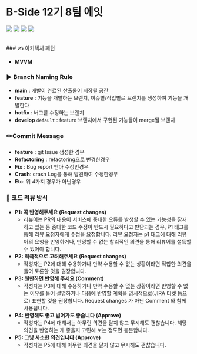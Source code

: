# B-Side 12기 8팀 에잇
<p align="left">
<img src="https://img.shields.io/badge/swift-5.7-blue.svg" />
<img src="https://img.shields.io/badge/xcode-14.0-green.svg" />
<img src="https://img.shields.io/badge/ios-16.0-yellow.svg" />
<img src="https://img.shields.io/badge/licence-MIT-lightgrey.svg" /> 
</p>

<br>
### ✍️ 아키텍처 패턴

- **MVVM**

### ▶️ Branch Naming Rule
- **main** : 개발이 완료된 산출물이 저장될 공간
- **feature** : 기능을 개발하는 브랜치, 이슈별/작업별로 브랜치를 생성하여 기능을 개발한다
- **hotfix** : 버그를 수정하는 브랜치
- **develop** `default` : feature 브랜치에서 구현된 기능들이 merge될 브랜치

### ✏️Commit Message
- **feature** : git Issue 생성한 경우
- **Refactoring** : refactoring으로 변경한경우
- **Fix** :  Bug report 받아 수정인경우
- **Crash**: crash Log를 통해 발견하여 수정한경우
- **Etc**: 위 4가지 경우가 아닌경우

### 🤝 코드 리뷰 방식
- **P1: 꼭 반영해주세요 (Request changes)**
  - 리뷰어는 PR의 내용이 서비스에 중대한 오류를 발생할 수 있는 가능성을 잠재하고 있는 등 중대한 코드 수정이 반드시 필요하다고 판단되는 경우, P1 태그를 통해 리뷰 요청자에게 수정을 요청합니다. 리뷰 요청자는 p1 태그에 대해 리뷰어의 요청을 반영하거나, 반영할 수 없는 합리적인 의견을 통해 리뷰어를 설득할 수 있어야 합니다.
- **P2: 적극적으로 고려해주세요 (Request changes)**
  - 작성자는 P2에 대해 수용하거나 만약 수용할 수 없는 상황이라면 적합한 의견을 들어 토론할 것을 권장합니다.
- **P3: 웬만하면 반영해 주세요 (Comment)**
  - 작성자는 P3에 대해 수용하거나 만약 수용할 수 없는 상황이라면 반영할 수 없는 이유를 들어 설명하거나 다음에 반영할 계획을 명시적으로(JIRA 티켓 등으로) 표현할 것을 권장합니다. Request changes 가 아닌 Comment 와 함께 사용됩니다.
- **P4: 반영해도 좋고 넘어가도 좋습니다 (Approve)**
  - 작성자는 P4에 대해서는 아무런 의견을 달지 않고 무시해도 괜찮습니다. 해당 의견을 반영하는 게 좋을지 고민해 보는 정도면 충분합니다.
- **P5: 그냥 사소한 의견입니다 (Approve)**
  - 작성자는 P5에 대해 아무런 의견을 달지 않고 무시해도 괜찮습니다.
